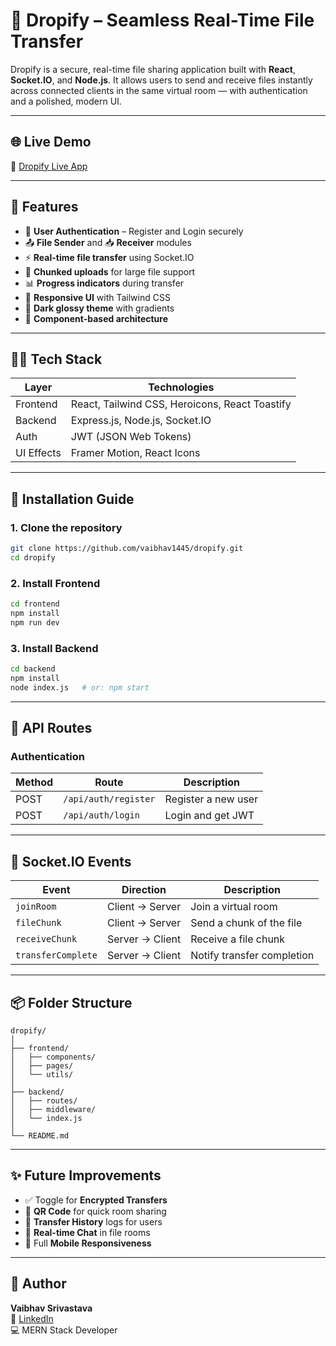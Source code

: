 # 🚀 Dropify – Seamless Real-Time File Transfer

Dropify is a secure, real-time file sharing application built with **React**, **Socket.IO**, and **Node.js**. It allows users to send and receive files instantly across connected clients in the same virtual room — with authentication and a polished, modern UI.

---

## 🌐 Live Demo

🔗 [Dropify Live App](https://dropify-frontend-8ua0lnkgc.vercel.app/)

---

## 🌟 Features

- 🔐 **User Authentication** – Register and Login securely  
- 📤 **File Sender** and 📥 **Receiver** modules  
- ⚡ **Real-time file transfer** using Socket.IO  
- 📁 **Chunked uploads** for large file support  
- 📊 **Progress indicators** during transfer  
- 🎨 **Responsive UI** with Tailwind CSS  
- 🌈 **Dark glossy theme** with gradients  
- 🧩 **Component-based architecture**  

---

## 🧑‍💻 Tech Stack

| Layer      | Technologies |
|------------|--------------|
| Frontend   | React, Tailwind CSS, Heroicons, React Toastify |
| Backend    | Express.js, Node.js, Socket.IO |
| Auth       | JWT (JSON Web Tokens) |
| UI Effects | Framer Motion, React Icons |

---

## 🔧 Installation Guide

### 1. Clone the repository

```bash
git clone https://github.com/vaibhav1445/dropify.git
cd dropify
```

### 2. Install Frontend

```bash
cd frontend
npm install
npm run dev
```

### 3. Install Backend

```bash
cd backend
npm install
node index.js   # or: npm start
```

---

## 🔐 API Routes

### Authentication

| Method | Route                | Description          |
|--------|----------------------|----------------------|
| POST   | `/api/auth/register` | Register a new user  |
| POST   | `/api/auth/login`    | Login and get JWT    |

---

## 📡 Socket.IO Events

| Event             | Direction         | Description                |
|-------------------|-------------------|----------------------------|
| `joinRoom`        | Client → Server   | Join a virtual room        |
| `fileChunk`       | Client → Server   | Send a chunk of the file   |
| `receiveChunk`    | Server → Client   | Receive a file chunk       |
| `transferComplete`| Server → Client   | Notify transfer completion |

---

## 📦 Folder Structure

```
dropify/
│
├── frontend/
│   ├── components/
│   ├── pages/
│   └── utils/
│
├── backend/
│   ├── routes/
│   ├── middleware/
│   └── index.js
│
└── README.md
```

---


## ✨ Future Improvements

- ✅ Toggle for **Encrypted Transfers**
- 📱 **QR Code** for quick room sharing
- 🧾 **Transfer History** logs for users
- 💬 **Real-time Chat** in file rooms
- 📱 Full **Mobile Responsiveness**

---

## 👤 Author

**Vaibhav Srivastava**  
🔗 [LinkedIn](https://www.linkedin.com/in/vaibhav-srivastava-a21208244/)  
💻 MERN Stack Developer  

